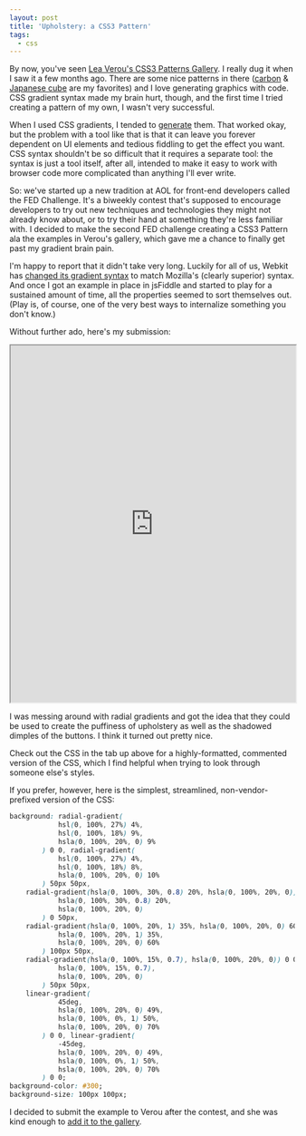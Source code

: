 ```yaml
---
layout: post
title: 'Upholstery: a CSS3 Pattern'
tags:
  - css
---
```


By now, you've seen [Lea Verou's CSS3 Patterns Gallery](http://lea.verou.me/css3patterns/). I really dug it when I saw it a few months ago. There are some nice patterns in there ([carbon](http://lea.verou.me/css3patterns/#carbon) &amp; [Japanese cube](http://lea.verou.me/css3patterns/#japanese-cube) are my favorites) and I love generating graphics with code. CSS gradient syntax made my brain hurt, though, and the first time I tried creating a pattern of my own, I wasn't very successful.

<!--more-->

When I used CSS gradients, I tended to [generate](http://www.colorzilla.com/gradient-editor/) them. That worked okay, but the problem with a tool like that is that it can leave you forever dependent on UI elements and tedious fiddling to get the effect you want. CSS syntax shouldn't be so difficult that it requires a separate tool: the syntax is just a tool itself, after all, intended to make it easy to work with browser code more complicated than anything I'll ever write.

So: we've started up a new tradition at AOL for front-end developers called the FED Challenge. It's a biweekly contest that's supposed to encourage developers to try out new techniques and technologies they might not already know about, or to try their hand at something they're less familiar with. I decided to make the second FED challenge creating a CSS3 Pattern ala the examples in Verou's gallery, which gave me a chance to finally get past my gradient brain pain.

I'm happy to report that it didn't take very long. Luckily for all of us, Webkit has [changed its gradient syntax](http://www.webkit.org/blog/1424/css3-gradients/) to match Mozilla's (clearly superior) syntax. And once I got an example in place in jsFiddle and started to play for a sustained amount of time, all the properties seemed to sort themselves out. (Play is, of course, one of the very best ways to internalize something you don't know.)

Without further ado, here's my submission:

<iframe style="width: 100%; height: 630px" src="http://jsfiddle.net/nate/37rxC/embedded/result,css,html,js"></iframe>

I was messing around with radial gradients and got the idea that they could be used to create the puffiness of upholstery as well as the shadowed dimples of the buttons. I think it turned out pretty nice.

Check out the CSS in the tab up above for a highly-formatted, commented version of the CSS, which I find helpful when trying to look through someone else's styles.

If you prefer, however, here is the simplest, streamlined, non-vendor-prefixed version of the CSS:

```css
background: radial-gradient(
			hsl(0, 100%, 27%) 4%,
			hsl(0, 100%, 18%) 9%,
			hsla(0, 100%, 20%, 0) 9%
		) 0 0, radial-gradient(
			hsl(0, 100%, 27%) 4%,
			hsl(0, 100%, 18%) 8%,
			hsla(0, 100%, 20%, 0) 10%
		) 50px 50px,
	radial-gradient(hsla(0, 100%, 30%, 0.8) 20%, hsla(0, 100%, 20%, 0)) 50px 0, radial-gradient(
			hsla(0, 100%, 30%, 0.8) 20%,
			hsla(0, 100%, 20%, 0)
		) 0 50px,
	radial-gradient(hsla(0, 100%, 20%, 1) 35%, hsla(0, 100%, 20%, 0) 60%) 50px 0, radial-gradient(
			hsla(0, 100%, 20%, 1) 35%,
			hsla(0, 100%, 20%, 0) 60%
		) 100px 50px,
	radial-gradient(hsla(0, 100%, 15%, 0.7), hsla(0, 100%, 20%, 0)) 0 0, radial-gradient(
			hsla(0, 100%, 15%, 0.7),
			hsla(0, 100%, 20%, 0)
		) 50px 50px,
	linear-gradient(
			45deg,
			hsla(0, 100%, 20%, 0) 49%,
			hsla(0, 100%, 0%, 1) 50%,
			hsla(0, 100%, 20%, 0) 70%
		) 0 0, linear-gradient(
			-45deg,
			hsla(0, 100%, 20%, 0) 49%,
			hsla(0, 100%, 0%, 1) 50%,
			hsla(0, 100%, 20%, 0) 70%
		) 0 0;
background-color: #300;
background-size: 100px 100px;
```

I decided to submit the example to Verou after the contest, and she was kind enough to [add it to the gallery](http://leaverou.me/css3patterns/#upholstery).
